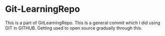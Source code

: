 # Git-LearningRepo
This is a part of GitLearningRepo.
This is a general commit which I did using GIT in GITHUB. 
Getting used to open source gradually through this.
